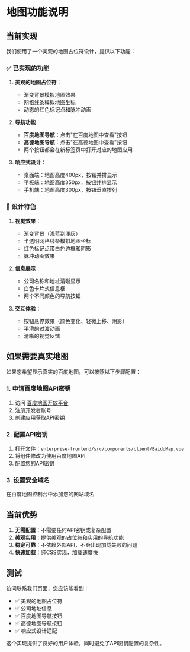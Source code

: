 # 地图功能说明

## 当前实现

我们使用了一个美观的地图占位符设计，提供以下功能：

### ✅ 已实现的功能

1. **美观的地图占位符**：
   - 渐变背景模拟地图效果
   - 网格线条模拟地图坐标
   - 动态的红色标记点和脉冲动画

2. **导航功能**：
   - **百度地图导航**：点击"在百度地图中查看"按钮
   - **高德地图导航**：点击"在高德地图中查看"按钮
   - 两个按钮都会在新标签页中打开对应的地图应用

3. **响应式设计**：
   - 桌面端：地图高度400px，按钮并排显示
   - 平板端：地图高度350px，按钮并排显示
   - 手机端：地图高度300px，按钮垂直排列

### 🎨 设计特色

1. **视觉效果**：
   - 渐变背景（浅蓝到浅灰）
   - 半透明网格线条模拟地图坐标
   - 红色标记点带白色边框和阴影
   - 脉冲动画效果

2. **信息展示**：
   - 公司名称和地址清晰显示
   - 白色卡片式信息框
   - 两个不同颜色的导航按钮

3. **交互体验**：
   - 按钮悬停效果（颜色变化、轻微上移、阴影）
   - 平滑的过渡动画
   - 清晰的视觉反馈

## 如果需要真实地图

如果您希望显示真实的百度地图，可以按照以下步骤配置：

### 1. 申请百度地图API密钥
1. 访问 [百度地图开放平台](https://lbsyun.baidu.com/)
2. 注册开发者账号
3. 创建应用获取API密钥

### 2. 配置API密钥
1. 打开文件：`enterprise-frontend/src/components/client/BaiduMap.vue`
2. 将组件修改为使用百度地图API
3. 配置您的API密钥

### 3. 设置安全域名
在百度地图控制台中添加您的网站域名

## 当前优势

1. **无需配置**：不需要任何API密钥或复杂配置
2. **美观实用**：提供美观的占位符和实用的导航功能
3. **稳定可靠**：不依赖外部API，不会出现加载失败的问题
4. **快速加载**：纯CSS实现，加载速度快

## 测试

访问联系我们页面，您应该能看到：
- ✅ 美观的地图占位符
- ✅ 公司地址信息
- ✅ 百度地图导航按钮
- ✅ 高德地图导航按钮
- ✅ 响应式设计适配

这个实现提供了良好的用户体验，同时避免了API密钥配置的复杂性。 